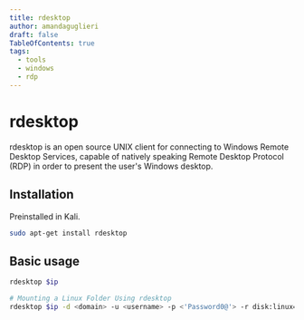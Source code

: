 ```yaml
---
title: rdesktop 
author: amandaguglieri
draft: false
TableOfContents: true
tags:
  - tools
  - windows
  - rdp
---
```

# rdesktop

rdesktop is an open source UNIX client for connecting to Windows Remote Desktop Services, capable of natively speaking Remote Desktop Protocol (RDP) in order to present the user's Windows desktop.

## Installation

Preinstalled in Kali.

```bash
sudo apt-get install rdesktop
```


## Basic usage

```bash
rdesktop $ip

# Mounting a Linux Folder Using rdesktop
rdesktop $ip -d <domain> -u <username> -p <'Password0@'> -r disk:linux='/home/user/rdesktop/files'
```

